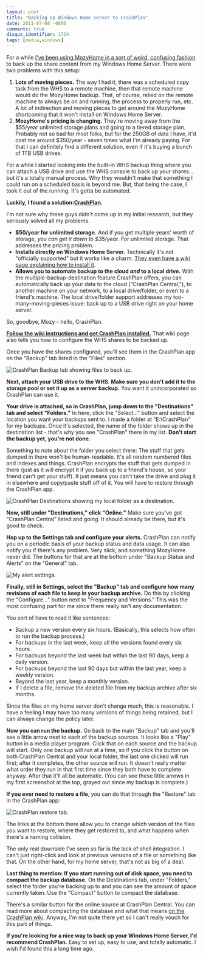 ```yaml
---
layout: post
title: "Backing Up Windows Home Server to CrashPlan"
date: 2011-07-08 -0800
comments: true
disqus_identifier: 1724
tags: [media,windows]
---
```

For a while [I've been using MozyHome in a sort of weird, confusing
fashion](/archive/2009/08/17/backing-up-windows-home-server-to-mozyhome.aspx)
to back up the share content from my Windows Home Server. There were two
problems with this setup:

1.  **Lots of moving pieces.** The way I had it, there was a scheduled
    copy task from the WHS to a remote machine, then that remote machine
    would do the MozyHome backup. That, of course, relied on the remote
    machine to always be on and running, the process to properly run,
    etc. A lot of indirection and moving pieces to get around the
    MozyHome shortcoming that it won't install on Windows Home Server.
2.  **MozyHome's pricing is changing.** They're moving away from the
    $55/year unlimited storage plans and going to a tiered storage
    plan. Probably not so bad for most folks, but for the 250GB of data
    I have, it'd cost me around $350/year - seven times what I'm
    already paying. For that I can definitely find a different solution,
    even if it's buying a bunch of 1TB USB drives.

For a while I started looking into the built-in WHS backup thing where
you can attach a USB drive and use the WHS console to back up your
shares... but it's a totally manual process. Why they wouldn't make that
something I could run on a scheduled basis is beyond me. But, that being
the case, I took it out of the running. It's gotta be automated.

**Luckily, I found a
solution:**[**CrashPlan**](http://www.crashplan.com/)**.**

I'm not sure why these guys didn't come up in my initial research, but
they seriously solved all my problems.

-   **$50/year for unlimited storage.** And if you get multiple years'
    worth of storage, *you can get it down to $35/year*. For unlimited
    storage. That addresses the pricing problem.
-   **Installs directly on Windows Home Server.** Technically it's not
    "officially supported" but it works like a charm. [They even have a
    wiki page explaining how to install
    it](http://support.crashplan.com/doku.php/recipe/whs_installation).
-   **Allows you to automate backup to the cloud *and* to a local
    drive.** With the multiple-backup-destination feature CrashPlan
    offers, you can automatically back up your data to the cloud
    ("CrashPlan Central,"), to another machine on your network, to a
    local drive/folder, or even to a friend's machine. The local
    drive/folder support addresses my too-many-moving-pieces issue: back
    up to a USB drive right on your home server.

So, goodbye, Mozy - hello, CrashPlan.

[**Follow the wiki instructions and get CrashPlan
installed.**](http://support.crashplan.com/doku.php/recipe/whs_installation)
That wiki page also tells you how to configure the WHS shares to be
backed up.

Once you have the shares configured, you'll see them in the CrashPlan
app on the "Backup" tab listed in the "Files" section.

![CrashPlan Backup tab showing files to back
up.](https://hyqi8g.bl3301.livefilestore.com/y2phxJDKmMePEvDTJvlHDBJaBKbW8-2i3SW0LLYRn0GbYgGQ-4eWd0GBabtAA0HxuXb42BrX6jL0tRfr_kLFPgAiuMtF7DshphlqMJOxGdk09o/20110708crashplanbackup.png?psid=1)

**Next, attach your USB drive to the WHS. Make sure you don't add it to
the storage pool or set it up as a server backup.** You want it
unincorporated so CrashPlan can use it.

**Your drive is attached, so in CrashPlan, jump down to the
"Destinations" tab and select "Folders."** In here, click the
"Select..." button and select the location you want your backups sent
to. I made a folder at "E:\\CrashPlan" for my backups. Once it's
selected, the name of the folder shows up in the destination list -
that's why you see "CrashPlan" there in my list. **Don't start the
backup yet, you're not done.**

Something to note about the folder you select there: The stuff that gets
dumped in there won't be human-readable. It's all random numbered files
and indexes and things. CrashPlan encrypts the stuff that gets dumped in
there (just as it will encrypt it if you back up to a friend's house, so
your friend can't get your stuff). It just means you can't take the
drive and plug it in elsewhere and copy/paste stuff off of it. You will
have to restore through the CrashPlan app.

![CrashPlan Destinations showing my local folder as a
destination.](https://hyqi8g.bl3301.livefilestore.com/y2pbRXydjGCg6HjOTLGNCblEGB0uU13DkhxHR91tAgz9fphUiMb6_6RCK4goFwr_gXPcDTOWFcKvNYWUaKw8IqN5vffe4arLWq26Go6dhSIgP0/20110708crashplandestin.png?psid=1)

**Now, still under "Destinations," click "Online."** Make sure you've
got "CrashPlan Central" listed and going. It should already be there,
but it's good to check.

**Hop up to the Settings tab and configure your alerts.** CrashPlan can
notify you on a periodic basis of your backup status and data usage. It
can also notify you if there's any problem. Very slick, and something
MozyHome never did. The buttons for that are at the bottom under "Backup
Status and Alerts" on the "General" tab.

![My alert
settings.](https://hyqi8g.bl3301.livefilestore.com/y2pS6yGZJJXHukAvRcc6lGY-YRjiaS3taP6K-Tu0a3J_Nviry2zOEAaVCseUloKLUcB8ZxAAj-NLIV4-ifNY05vbSHL5WJ9HVBonx-xIwTucmU/20110708crashplansettin.png?psid=1)

**Finally, still in Settings, select the "Backup" tab and configure how
many revisions of each file to keep in your backup archive.** Do this by
clicking the "Configure..." button next to "Frequency and Versions."
This was the most confusing part for me since there really isn't any
documentation.

You sort of have to read it like sentences:

-   Backup a new version every six hours. (Basically, this selects how
    often to run the backup process.)
-   For backups in the last week, keep all the versions found every six
    hours.
-   For backups beyond the last week but within the last 90 days, keep a
    daily version.
-   For backups beyond the last 90 days but within the last year, keep a
    weekly version.
-   Beyond the last year, keep a monthly version.
-   If I delete a file, remove the deleted file from my backup archive
    after six months.

Since the files on my home server don't change much, this is reasonable.
I have a feeling I may have too many versions of things being retained,
but I can always change the policy later.

**Now you can run the backup.** Go back to the main "Backup" tab and
you'll see a little arrow next to each of the backup sources. It looks
like a "Play" button in a media player program. Click that on each
source and the backup will start. Only one backup will run at a time, so
if you click the button on both CrashPlan Central and your local folder,
the last one clicked will run first; after it completes, the other
source will run. It doesn't really matter what order they run in that
first time since they both have to complete anyway. After that it'll all
be automatic. (You can see these little arrows in my first screenshot at
the top, grayed out since my backup is complete.)

**If you ever need to restore a file**, you can do that through the
"Restore" tab in the CrashPlan app:

![CrashPlan restore
tab.](https://hyqi8g.bl3301.livefilestore.com/y2pPm9ymQXOB3NStozKb1GxzjS-LI2TxmufSIpFIBHup81bd6qOqevOZ7Lu7qX1bYOZ8S06yfXzHwB56P18J-IVrDVKAb38_FReX1zaXf4_bBM/20110708crashplanrestor.png?psid=1)

The links at the bottom there allow you to change which version of the
files you want to restore, where they get restored to, and what happens
when there's a naming collision.

The only real downside I've seen so far is the lack of shell
integration. I can't just right-click and look at previous versions of a
file or something like that. On the other hand, for my home server,
that's not as big of a deal.

**Last thing to mention: If you start running out of disk space, you
need to compact the backup database.** On the Destinations tab, under
"Folders," select the folder you're backing up to and you can see the
amount of space currently taken. Use the "Compact" button to compact the
database.

There's a similar button for the online source at CrashPlan Central. You
can read more about compacting the database and what that means [on the
CrashPlan
wiki](http://support.crashplan.com/doku.php/how_to/delete_files_or_archives_from_crashplan_central).
Anyway, I'm not quite there yet so I can't really vouch for this part of
things.

**If you're looking for a nice way to back up your Windows Home Server,
I'd recommend CrashPlan.** Easy to set up, easy to use, and totally
automatic. I wish I'd found this a long time ago.

